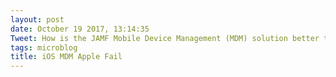 ```yaml
---
layout: post
date: October 19 2017, 13:14:35
Tweet: How is the JAMF Mobile Device Management (MDM) solution better than Apple's own  implementation?
tags: microblog
title: iOS MDM Apple Fail
---
```


